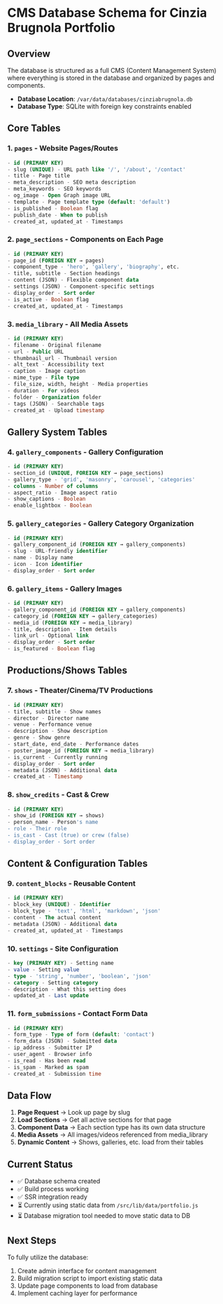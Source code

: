 # CMS Database Schema for Cinzia Brugnola Portfolio

## Overview
The database is structured as a full CMS (Content Management System) where everything is stored in the database and organized by pages and components.

- **Database Location**: `/var/data/databases/cinziabrugnola.db`
- **Database Type**: SQLite with foreign key constraints enabled

## Core Tables

### 1. `pages` - Website Pages/Routes
```sql
- id (PRIMARY KEY)
- slug (UNIQUE) - URL path like '/', '/about', '/contact'
- title - Page title
- meta_description - SEO meta description
- meta_keywords - SEO keywords
- og_image - Open Graph image URL
- template - Page template type (default: 'default')
- is_published - Boolean flag
- publish_date - When to publish
- created_at, updated_at - Timestamps
```

### 2. `page_sections` - Components on Each Page
```sql
- id (PRIMARY KEY)
- page_id (FOREIGN KEY → pages)
- component_type - 'hero', 'gallery', 'biography', etc.
- title, subtitle - Section headings
- content (JSON) - Flexible component data
- settings (JSON) - Component-specific settings
- display_order - Sort order
- is_active - Boolean flag
- created_at, updated_at - Timestamps
```

### 3. `media_library` - All Media Assets
```sql
- id (PRIMARY KEY)
- filename - Original filename
- url - Public URL
- thumbnail_url - Thumbnail version
- alt_text - Accessibility text
- caption - Image caption
- mime_type - File type
- file_size, width, height - Media properties
- duration - For videos
- folder - Organization folder
- tags (JSON) - Searchable tags
- created_at - Upload timestamp
```

## Gallery System Tables

### 4. `gallery_components` - Gallery Configuration
```sql
- id (PRIMARY KEY)
- section_id (UNIQUE, FOREIGN KEY → page_sections)
- gallery_type - 'grid', 'masonry', 'carousel', 'categories'
- columns - Number of columns
- aspect_ratio - Image aspect ratio
- show_captions - Boolean
- enable_lightbox - Boolean
```

### 5. `gallery_categories` - Gallery Category Organization
```sql
- id (PRIMARY KEY)
- gallery_component_id (FOREIGN KEY → gallery_components)
- slug - URL-friendly identifier
- name - Display name
- icon - Icon identifier
- display_order - Sort order
```

### 6. `gallery_items` - Gallery Images
```sql
- id (PRIMARY KEY)
- gallery_component_id (FOREIGN KEY → gallery_components)
- category_id (FOREIGN KEY → gallery_categories)
- media_id (FOREIGN KEY → media_library)
- title, description - Item details
- link_url - Optional link
- display_order - Sort order
- is_featured - Boolean flag
```

## Productions/Shows Tables

### 7. `shows` - Theater/Cinema/TV Productions
```sql
- id (PRIMARY KEY)
- title, subtitle - Show names
- director - Director name
- venue - Performance venue
- description - Show description
- genre - Show genre
- start_date, end_date - Performance dates
- poster_image_id (FOREIGN KEY → media_library)
- is_current - Currently running
- display_order - Sort order
- metadata (JSON) - Additional data
- created_at - Timestamp
```

### 8. `show_credits` - Cast & Crew
```sql
- id (PRIMARY KEY)
- show_id (FOREIGN KEY → shows)
- person_name - Person's name
- role - Their role
- is_cast - Cast (true) or crew (false)
- display_order - Sort order
```

## Content & Configuration Tables

### 9. `content_blocks` - Reusable Content
```sql
- id (PRIMARY KEY)
- block_key (UNIQUE) - Identifier
- block_type - 'text', 'html', 'markdown', 'json'
- content - The actual content
- metadata (JSON) - Additional data
- created_at, updated_at - Timestamps
```

### 10. `settings` - Site Configuration
```sql
- key (PRIMARY KEY) - Setting name
- value - Setting value
- type - 'string', 'number', 'boolean', 'json'
- category - Setting category
- description - What this setting does
- updated_at - Last update
```

### 11. `form_submissions` - Contact Form Data
```sql
- id (PRIMARY KEY)
- form_type - Type of form (default: 'contact')
- form_data (JSON) - Submitted data
- ip_address - Submitter IP
- user_agent - Browser info
- is_read - Has been read
- is_spam - Marked as spam
- created_at - Submission time
```

## Data Flow

1. **Page Request** → Look up page by slug
2. **Load Sections** → Get all active sections for that page
3. **Component Data** → Each section type has its own data structure
4. **Media Assets** → All images/videos referenced from media_library
5. **Dynamic Content** → Shows, galleries, etc. load from their tables

## Current Status

- ✅ Database schema created
- ✅ Build process working
- ✅ SSR integration ready
- ⏳ Currently using static data from `/src/lib/data/portfolio.js`
- ⏳ Database migration tool needed to move static data to DB

## Next Steps

To fully utilize the database:
1. Create admin interface for content management
2. Build migration script to import existing static data
3. Update page components to load from database
4. Implement caching layer for performance